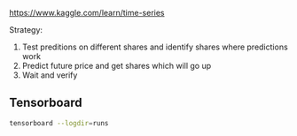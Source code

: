 https://www.kaggle.com/learn/time-series

Strategy:
1) Test preditions on different shares and identify shares where predictions work
2) Predict future price and get shares which will go up
3) Wait and verify

## Tensorboard
```bash
tensorboard --logdir=runs
```

